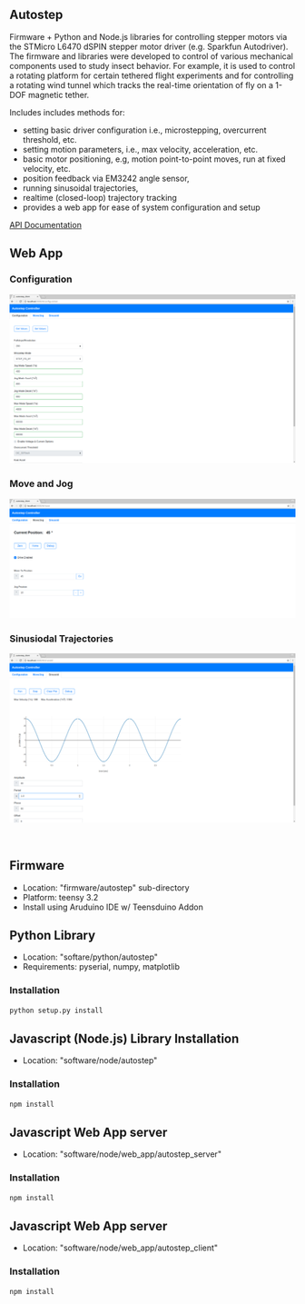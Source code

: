 ## Autostep 

Firmware + Python and Node.js libraries for controlling stepper motors via the
STMicro L6470 dSPIN stepper motor driver (e.g. Sparkfun Autodriver). The
firmware and libraries were developed to control of various mechanical
components used to study insect behavior.  For example, it is used to control
a rotating platform for certain tethered flight experiments and for controlling a
rotating wind tunnel which tracks the real-time orientation of fly on a 1-DOF
magnetic tether. 


Includes includes methods for:  
* setting basic driver configuration i.e., microstepping, overcurrent threshold, etc.
* setting motion parameters, i.e.,  max velocity, acceleration, etc. 
* basic motor positioning, e.g,  motion point-to-point moves, run at fixed velocity, etc. 
* position feedback via EM3242 angle sensor,
* running sinusoidal trajectories, 
* realtime (closed-loop) trajectory tracking
* provides a web app for ease of system configuration and setup

[API Documentation](http://willdickson.github.io/autostep)

## Web App

### Configuration
![screenshot_1](images/webapp_screenshot_1.png)

### Move and Jog
![screenshot_1](images/webapp_screenshot_2.png)

### Sinusiodal Trajectories
![screenshot_1](images/webapp_screenshot_3.png)

<br>

## Firmware

* Location: "firmware/autostep" sub-directory
* Platform: teensy 3.2
* Install using Aruduino IDE w/ Teensduino Addon

## Python Library

* Location: "softare/python/autostep"
* Requirements: pyserial, numpy, matplotlib

### Installation


```bash
python setup.py install
```

## Javascript (Node.js) Library Installation

* Location: "software/node/autostep"

### Installation

```bash
npm install
```

## Javascript Web App server 

* Location: "software/node/web_app/autostep_server"

### Installation

```bash
npm install
```


## Javascript Web App server 

* Location: "software/node/web_app/autostep_client"

### Installation

```bash
npm install
```




